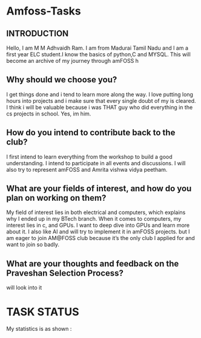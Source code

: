 # Amfoss-Tasks
## INTRODUCTION
Hello, I am M M Adhvaidh Ram. I am from Madurai Tamil Nadu and I am a first year ELC student.I know the basics of python,C and MYSQL. This will become an archive of my journey through amFOSS
h

## **Why should we choose you?**

I get things done and i tend to learn more along the way. I love putting long hours into projects and i make sure that every single doubt of my is cleared. I think i will be valuable because i was THAT guy who did everything in the cs projects in school. Yes, im him.

## **How do you intend to contribute back to the club?**
I first intend to learn everything from the workshop to build a good understanding. I intend to participate in all events and discussions.  I will also try to represent amFOSS and Amrita vishwa vidya peetham.

## **What are your fields of interest, and how do you plan on working on them?**

My field of interest lies in both electrical and computers, which explains why I ended up in my BTech branch. When it comes to computers, my interest lies in c, and GPUs. I want to deep dive into GPUs and learn more about it. I also like AI and will try to implement it in amFOSS projects. but I am eager to join AM@FOSS club because it’s the only club I applied for and want to join so badly. 


## **What are your thoughts and feedback on the Praveshan Selection Process?**
will look into it



# **TASK STATUS**

My statistics is as shown :

